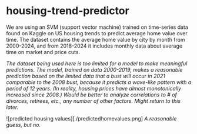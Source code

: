 # housing-trend-predictor

We are using an SVM (support vector machine) trained on time-series data found on Kaggle on US housing trends to predict average home value over time. The dataset contains the average home value by city by month from 2000-2024, and from 2018-2024 it includes monthly data about average time on market and price cuts. 

*The dataset being used here is too limited for a model to make meaningful predictions. The model, trained on data 2000-2019, makes a reasonable prediction based on the limited data that a bust will occur in 2021 comparable to the 2008 bust, because it predicts a wave-like pattern with a period of 12 years. (In reality, housing prices have almost monotonically increased since 2008.) Would be better to analyze correlations to # of divorces, retirees, etc., any number of other factors. Might return to this later.*

![predicted housing values][./predictedhomevalues.png]
*A reasonable guess, but no.*
